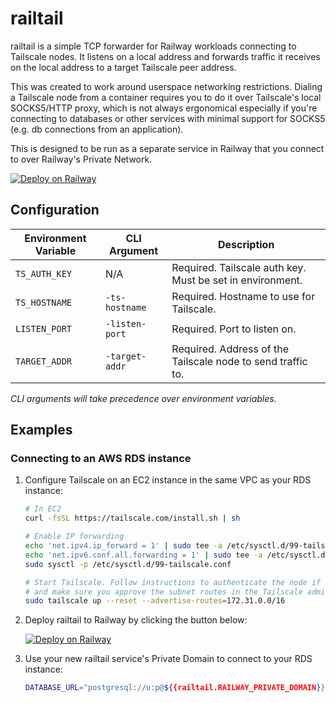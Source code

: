 # railtail

railtail is a simple TCP forwarder for Railway workloads connecting to
Tailscale nodes. It listens on a local address and forwards traffic it
receives on the local address to a target Tailscale peer address.

This was created to work around userspace networking restrictions. Dialing a
Tailscale node from a container requires you to do it over Tailscale's
local SOCKS5/HTTP proxy, which is not always ergonomical especially if
you're connecting to databases or other services with minimal support
for SOCKS5 (e.g. db connections from an application).

This is designed to be run as a separate service in Railway that you
connect to over Railway's Private Network.

[![Deploy on Railway](https://railway.com/button.svg)](https://railway.com/template/YIGsfy?referralCode=EPXG5z)

## Configuration

| Environment Variable | CLI Argument   | Description                                                 |
| -------------------- | -------------- | ----------------------------------------------------------- |
| `TS_AUTH_KEY`        | N/A            | Required. Tailscale auth key. Must be set in environment.   |
| `TS_HOSTNAME`        | `-ts-hostname` | Required. Hostname to use for Tailscale.                    |
| `LISTEN_PORT`        | `-listen-port` | Required. Port to listen on.                                |
| `TARGET_ADDR`        | `-target-addr` | Required. Address of the Tailscale node to send traffic to. |

_CLI arguments will take precedence over environment variables._

## Examples

### Connecting to an AWS RDS instance

1. Configure Tailscale on an EC2 instance in the same VPC as your RDS instance:

   ```sh
   # In EC2
   curl -fsSL https://tailscale.com/install.sh | sh

   # Enable IP forwarding
   echo 'net.ipv4.ip_forward = 1' | sudo tee -a /etc/sysctl.d/99-tailscale.conf
   echo 'net.ipv6.conf.all.forwarding = 1' | sudo tee -a /etc/sysctl.d/99-tailscale.conf
   sudo sysctl -p /etc/sysctl.d/99-tailscale.conf

   # Start Tailscale. Follow instructions to authenticate the node if needed,
   # and make sure you approve the subnet routes in the Tailscale admin console
   sudo tailscale up --reset --advertise-routes=172.31.0.0/16
   ```

2. Deploy railtail to Railway by clicking the button below:

   [![Deploy on Railway](https://railway.com/button.svg)](https://railway.com/template/YIGsfy?referralCode=EPXG5z)

3. Use your new railtail service's Private Domain to connect to your RDS instance:

   ```sh
   DATABASE_URL="postgresql://u:p@${{railtail.RAILWAY_PRIVATE_DOMAIN}}:${{railtail.LISTEN_PORT}}/dbname"
   ```
